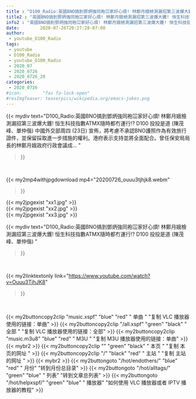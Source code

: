 ```yaml
---
title : "D100_Radio:英國BNO搞到鄧炳強同袍冚家好心煩! 林鄭月娥檢測漏招第三波爆大鑊! 恒生科技指數ATMX隨時都冇運行!?  D100 投投是道 (陳茂峰、單仲偕) "
title2 : "英國BNO搞到鄧炳強同袍冚家好心煩! 林鄭月娥檢測漏招第三波爆大鑊! 恒生科技指數ATMX隨時都冇運行!?  D100 投投是道 (陳茂峰、單仲偕) "
info2 : "英國BNO搞到鄧炳強同袍冚家好心煩! 林鄭月娥檢測漏招第三波爆大鑊! 恒生科技指數ATMX隨時都冇運行!? D100 投投是道 (陳茂峰、單仲偕) 中國外交部周四 (23日) 宣佈，將考慮不承認BNO護照作為有效旅行證件，並保留採取進一步措施的權利。港府表示支持並將全面配合。曾任保安局局長的林鄭月娥政府行政會議成... "
date:        2020-07-26T20:27:28-07:00
author:
 - youtube_D100_Radio
tags:
 - youtube
 - D100_Radio
 - youtube_D100_Radio
 - 2020_07
 - 2020_0726
 - 2020_0726_20
categories:
 - 2020_0726
#icon:        "fas fa-lock-open"
#resImgTeaser: teaserpics/wikipedia.org/emacs-jokes.png
---
```


{{< mydiv text="D100_Radio:英國BNO搞到鄧炳強同袍冚家好心煩! 林鄭月娥檢測漏招第三波爆大鑊! 恒生科技指數ATMX隨時都冇運行!? D100 投投是道 (陳茂峰、單仲偕) 中國外交部周四 (23日) 宣佈，將考慮不承認BNO護照作為有效旅行證件，並保留採取進一步措施的權利。港府表示支持並將全面配合。曾任保安局局長的林鄭月娥政府行政會議成... "
>}}
<br>


{{< my2mp4withjpgdownload mp4="20200726_ouuu3tjhjk8.webm"
>}}

{{< my2jpgexist "xx1.jpg" >}}<br>
{{< my2jpgexist "xx2.jpg" >}}<br>
{{< my2jpgexist "xx3.jpg" >}}<br>



{{< mydiv text="D100_Radio:英國BNO搞到鄧炳強同袍冚家好心煩! 林鄭月娥檢測漏招第三波爆大鑊! 恒生科技指數ATMX隨時都冇運行!?  D100 投投是道 (陳茂峰、單仲偕) "
>}}
<br>

{{< my2linktextonly link="https://www.youtube.com/watch?v=Ouuu3TjhJK8"
>}}


<br>

{{< my2buttoncopy2clip "music.xspf"        "blue"   "red"    " 单曲 "  "复制 VLC 播放器使用的链接：单曲" >}} {{< my2buttoncopy2clip "/all.xspf"         "green"  "black"  " 全部 "  "复制 VLC 播放器使用的链接：全部" >}} {{< my2buttoncopy2clip "music.m3u8"        "blue"   "red"    " M3U  "    "复制 M3U 播放器使用的链接：单曲" >}} {{< mybr2 >}} {{< my2buttoncopy2clip ""                  "green"  "black"  " 本页 "    "复制 本页的网址 " >}} {{< my2buttoncopy2clip "/"                 "black"  "red"    " 主站 "    "复制 主站的网址 " >}} {{< mybr2 >}} {{< my2buttongoto      "/hot/endothers/"   "blue"   "red"    " 月份"   "转到月份总目录" >}} {{< my2buttongoto      "/hot/alltags/"     "green"  "blue"   " 列表"   "转到文章总列表" >}} {{< my2buttongoto      "/hot/helpxspf/"    "green"  "blue"   " 播放器" "如何使用 VLC 播放器或者 IPTV 播放器的教程" >}} 
